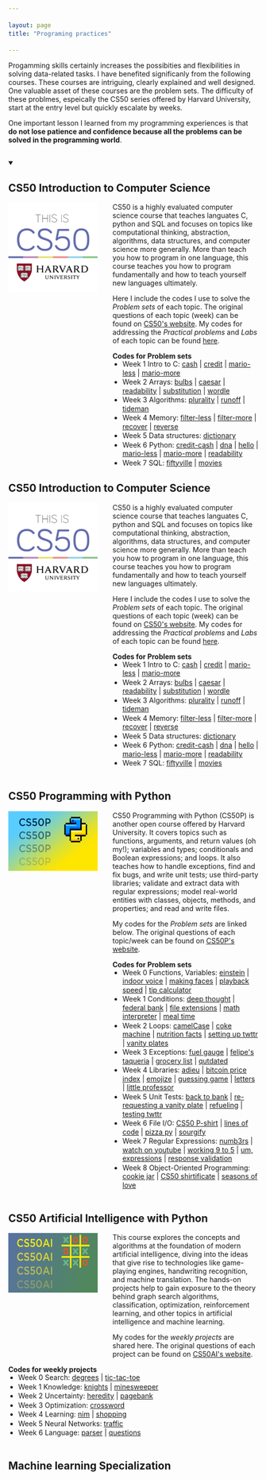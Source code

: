 ```yaml
---

layout: page
title: "Programing practices"

---
```


<style>

ul {
    display: grid;
    align-items: left-start;
    padding-left: 20px;
    margin-top: -15px;
    line-height: 1.25;
}

li {
    margin-bottom: 1px;
}

/*
.cs50-list {
    list-style-position: inside
}*/
</style>

Progamming skills certainly increases the possibities and flexibilities in solving data-related tasks. I have benefited significanly from the following courses. These courses are intriguing, clearly explained and well designed. One valuable asset of these courses are the problem sets. The difficulty of these problmes, espeically the CS50 series offered by Harvard University, start at the entry level but quickly escalate by weeks. 

One important lesson I learned from my programming experiences is that **do not lose patience and confidence because all the problems can be solved in the programming world**. 

<hr style="background-color: whitesmoke; size: 1px; opacity: .25">

<details open>
    <summary><h2>CS50 Introduction to Computer Science</h2></summary>

<img style="border: 0px solid; width: 180px; height: 180px; float: left; padding:0px 30px 140px 0px" src="/images/cs50_logo.jpg" alt="" class="inline-block">
CS50 is a highly evaluated computer science course that teaches languates C, python and SQL and focuses on topics like computational thinking, abstraction, algorithms, data structures, and computer science more generally. More than teach you how to program in one language, this course teaches you how to program fundamentally and how to teach yourself new languages ultimately. 

Here I include the codes I use to solve the *Problem sets* of each topic. The original questions of each topic (week) can be found on <a href="https://cs50.harvard.edu/x/2023/" target="_blank">CS50's website</a>. 
My codes for addressing the *Practical problems* and *Labs* of each topic can be found <a href="https://github.com/jingwenzhang1118/CS50_complete/tree/main" target="_blank">here</a>. 

<b>Codes for Problem sets</b>
<ul>
    <li> Week 1 Intro to C:
        <a href="https://github.com/jingwenzhang1118/CS50_complete/blob/main/cs50-week1/pset1/cash.c" target="_blank">cash</a> | 
        <a href="https://github.com/jingwenzhang1118/CS50_complete/blob/6194761254b259ccea4340ba0af65fd22868455c/cs50-week1/pset1/credit.c#L1" target="_blank"> credit</a> |  
        <a href="https://github.com/jingwenzhang1118/CS50_complete/blob/main/cs50-week1/pset1/mario-less.c" target="_blank">mario-less</a> | 
        <a href="https://github.com/jingwenzhang1118/CS50_complete/blob/main/cs50-week1/pset1/mario-more.c" target="_blank">mario-more</a> 
    </li>
    <li> Week 2 Arrays:
        <a href="https://github.com/jingwenzhang1118/CS50_complete/blob/main/cs50-week2/pset2/bulbs.c" target="_blank">bulbs</a> |
        <a href="https://github.com/jingwenzhang1118/CS50_complete/blob/main/cs50-week2/pset2/caesar.c" target="_blank">caesar</a> |
        <a href="https://github.com/jingwenzhang1118/CS50_complete/blob/main/cs50-week2/pset2/readability.c" target="_blank">readability</a> |
        <a href="https://github.com/jingwenzhang1118/CS50_complete/blob/main/cs50-week2/pset2/substitution.c" target="_blank">substitution</a> |
        <a href="https://github.com/jingwenzhang1118/CS50_complete/blob/main/cs50-week2/pset2/wordle.c" target="_blank">wordle</a> 
    </li>
    <li> Week 3 Algorithms:
        <a href="https://github.com/jingwenzhang1118/CS50_complete/blob/main/cs50-week3/pset3/plurality.c" target="_blank">plurality</a> |
        <a href="https://github.com/jingwenzhang1118/CS50_complete/blob/main/cs50-week3/pset3/runoff.c" target="_blank">runoff</a> |
        <a href="https://github.com/jingwenzhang1118/CS50_complete/blob/main/cs50-week3/pset3/tideman.c" target="_blank">tideman</a> 
    </li>
    <li> Week 4 Memory:
        <a href="https://github.com/jingwenzhang1118/CS50_complete/blob/main/cs50-week4/pset4/filter-less-helpers.c" target="_blank">filter-less</a> |
        <a href="https://github.com/jingwenzhang1118/CS50_complete/blob/main/cs50-week4/pset4/filter-more-helpers.c" target="_blank">filter-more</a> |
        <a href="https://github.com/jingwenzhang1118/CS50_complete/blob/main/cs50-week4/pset4/recover.c" target="_blank">recover</a> |
        <a href="https://github.com/jingwenzhang1118/CS50_complete/blob/main/cs50-week4/pset4/reverse.c" target="_blank">reverse</a> 
    </li>
    <li> Week 5 Data structures:
        <a href="https://github.com/jingwenzhang1118/CS50_complete/blob/main/cs50-week5/pset5/dictionary.c" target="_blank">dictionary</a> 
    </li>
    <li> Week 6 Python:
        <a href="https://github.com/jingwenzhang1118/CS50_complete/blob/main/cs50-week6/pset6/credit-cash.py" target="_blank">credit-cash</a> |
        <a href="https://github.com/jingwenzhang1118/CS50_complete/blob/main/cs50-week6/pset6/dna.py" target="_blank">dna</a> |
        <a href="https://github.com/jingwenzhang1118/CS50_complete/blob/main/cs50-week6/pset6/hello.py" target="_blank">hello</a> |
        <a href="https://github.com/jingwenzhang1118/CS50_complete/blob/main/cs50-week6/pset6/mario-less.py" target="_blank">mario-less</a> |
        <a href="https://github.com/jingwenzhang1118/CS50_complete/blob/main/cs50-week6/pset6/mario-more.py" target="_blank">mario-more</a> |
        <a href="https://github.com/jingwenzhang1118/CS50_complete/blob/main/cs50-week6/pset6/readability.py" target="_blank">readability</a> 
    </li>
    <li> Week 7 SQL:
        <a href="https://github.com/jingwenzhang1118/CS50_complete/blob/main/cs50-week7/pset7/fiftyville-log.sql" target="_blank">fiftyville</a> |
        <a href="https://github.com/jingwenzhang1118/CS50_complete/blob/main/cs50-week7/pset7/movies.sql" target="_blank">movies</a> 
    </li>
</ul>
</details>


## CS50 Introduction to Computer Science

<img style="border: 0px solid; width: 180px; height: 180px; float: left; padding:0px 30px 140px 0px" src="/images/cs50_logo.jpg" alt="" class="inline-block">
CS50 is a highly evaluated computer science course that teaches languates C, python and SQL and focuses on topics like computational thinking, abstraction, algorithms, data structures, and computer science more generally. More than teach you how to program in one language, this course teaches you how to program fundamentally and how to teach yourself new languages ultimately. 

Here I include the codes I use to solve the *Problem sets* of each topic. The original questions of each topic (week) can be found on <a href="https://cs50.harvard.edu/x/2023/" target="_blank">CS50's website</a>. 
My codes for addressing the *Practical problems* and *Labs* of each topic can be found <a href="https://github.com/jingwenzhang1118/CS50_complete/tree/main" target="_blank">here</a>. 

<b>Codes for Problem sets</b>
<ul>
    <li> Week 1 Intro to C:
        <a href="https://github.com/jingwenzhang1118/CS50_complete/blob/main/cs50-week1/pset1/cash.c" target="_blank">cash</a> | 
        <a href="https://github.com/jingwenzhang1118/CS50_complete/blob/6194761254b259ccea4340ba0af65fd22868455c/cs50-week1/pset1/credit.c#L1" target="_blank"> credit</a> |  
        <a href="https://github.com/jingwenzhang1118/CS50_complete/blob/main/cs50-week1/pset1/mario-less.c" target="_blank">mario-less</a> | 
        <a href="https://github.com/jingwenzhang1118/CS50_complete/blob/main/cs50-week1/pset1/mario-more.c" target="_blank">mario-more</a> 
    </li>
    <li> Week 2 Arrays:
        <a href="https://github.com/jingwenzhang1118/CS50_complete/blob/main/cs50-week2/pset2/bulbs.c" target="_blank">bulbs</a> |
        <a href="https://github.com/jingwenzhang1118/CS50_complete/blob/main/cs50-week2/pset2/caesar.c" target="_blank">caesar</a> |
        <a href="https://github.com/jingwenzhang1118/CS50_complete/blob/main/cs50-week2/pset2/readability.c" target="_blank">readability</a> |
        <a href="https://github.com/jingwenzhang1118/CS50_complete/blob/main/cs50-week2/pset2/substitution.c" target="_blank">substitution</a> |
        <a href="https://github.com/jingwenzhang1118/CS50_complete/blob/main/cs50-week2/pset2/wordle.c" target="_blank">wordle</a> 
    </li>
    <li> Week 3 Algorithms:
        <a href="https://github.com/jingwenzhang1118/CS50_complete/blob/main/cs50-week3/pset3/plurality.c" target="_blank">plurality</a> |
        <a href="https://github.com/jingwenzhang1118/CS50_complete/blob/main/cs50-week3/pset3/runoff.c" target="_blank">runoff</a> |
        <a href="https://github.com/jingwenzhang1118/CS50_complete/blob/main/cs50-week3/pset3/tideman.c" target="_blank">tideman</a> 
    </li>
    <li> Week 4 Memory:
        <a href="https://github.com/jingwenzhang1118/CS50_complete/blob/main/cs50-week4/pset4/filter-less-helpers.c" target="_blank">filter-less</a> |
        <a href="https://github.com/jingwenzhang1118/CS50_complete/blob/main/cs50-week4/pset4/filter-more-helpers.c" target="_blank">filter-more</a> |
        <a href="https://github.com/jingwenzhang1118/CS50_complete/blob/main/cs50-week4/pset4/recover.c" target="_blank">recover</a> |
        <a href="https://github.com/jingwenzhang1118/CS50_complete/blob/main/cs50-week4/pset4/reverse.c" target="_blank">reverse</a> 
    </li>
    <li> Week 5 Data structures:
        <a href="https://github.com/jingwenzhang1118/CS50_complete/blob/main/cs50-week5/pset5/dictionary.c" target="_blank">dictionary</a> 
    </li>
    <li> Week 6 Python:
        <a href="https://github.com/jingwenzhang1118/CS50_complete/blob/main/cs50-week6/pset6/credit-cash.py" target="_blank">credit-cash</a> |
        <a href="https://github.com/jingwenzhang1118/CS50_complete/blob/main/cs50-week6/pset6/dna.py" target="_blank">dna</a> |
        <a href="https://github.com/jingwenzhang1118/CS50_complete/blob/main/cs50-week6/pset6/hello.py" target="_blank">hello</a> |
        <a href="https://github.com/jingwenzhang1118/CS50_complete/blob/main/cs50-week6/pset6/mario-less.py" target="_blank">mario-less</a> |
        <a href="https://github.com/jingwenzhang1118/CS50_complete/blob/main/cs50-week6/pset6/mario-more.py" target="_blank">mario-more</a> |
        <a href="https://github.com/jingwenzhang1118/CS50_complete/blob/main/cs50-week6/pset6/readability.py" target="_blank">readability</a> 
    </li>
    <li> Week 7 SQL:
        <a href="https://github.com/jingwenzhang1118/CS50_complete/blob/main/cs50-week7/pset7/fiftyville-log.sql" target="_blank">fiftyville</a> |
        <a href="https://github.com/jingwenzhang1118/CS50_complete/blob/main/cs50-week7/pset7/movies.sql" target="_blank">movies</a> 
    </li>
</ul>

<!--Scroll boxes
<div style="height:200px;border:0px solid; background-color:whitesmoke; opacity: .25; overflow:auto;">
    <p style="color:black"><b>Codes for Problem sets<b>
        <ul>
            <li> Week 1 Intro to C:
            <a href="https://github.com/jingwenzhang1118/CS50_complete/blob/main/cs50-week1/pset1/cash.c" target="_blank">cash</a> | 
            <a href="https://github.com/jingwenzhang1118/CS50_complete/blob/6194761254b259ccea4340ba0af65fd22868455c/cs50-week1/pset1/credit.c#L1" target="_blank"> credit</a> |  
            <a href="https://github.com/jingwenzhang1118/CS50_complete/blob/main/cs50-week1/pset1/mario-less.c" target="_blank">mario-less</a> | 
            <a href="https://github.com/jingwenzhang1118/CS50_complete/blob/main/cs50-week1/pset1/mario-more.c" target="_blank">mario-more</a> |  
            </li>
            <li> Week 2 Intro to C:
            <a href="https://github.com/jingwenzhang1118/CS50_complete/blob/main/cs50-week1/pset1/cash.c" target="_blank">cash</a> | 
            <a href="https://github.com/jingwenzhang1118/CS50_complete/blob/6194761254b259ccea4340ba0af65fd22868455c/cs50-week1/pset1/credit.c#L1" target="_blank"> credit</a> |  
            <a href="https://github.com/jingwenzhang1118/CS50_complete/blob/main/cs50-week1/pset1/mario-less.c" target="_blank">mario-less</a> | 
            <a href="https://github.com/jingwenzhang1118/CS50_complete/blob/main/cs50-week1/pset1/mario-more.c" target="_blank">mario-more</a> |  
            </li>
            <li> Week 2 Intro to C:</li>
            <li> Week 2 Intro to C:</li>
            <li> Week 2 Intro to C:</li>
            <li> Week 2 Intro to C:</li>
            <li> Week 2 Intro to C:</li>
            <li> Week 2 Intro to C:</li>
            <li> Week 2 Intro to C:</li>
            <li> Week 2 Intro to C:</li>
        </ul>
    </p>
</div>
-->
<hr style="background-color: whitesmoke; size: 1px; opacity: .25">


## CS50 Programming with Python

<img style="border: 0px solid; width: 180px; height: 120px; float:left; padding:0px 30px 200px 0px" src="/images/cs50p.webp" alt="" class="inline-block">
CS50 Programming with Python (CS50P) is another open course offered by Harvard University. It covers topics such as functions, arguments, and return values (oh my!); variables and types; conditionals and Boolean expressions; and loops. It also teaches how to handle exceptions, find and fix bugs, and write unit tests; use third-party libraries; validate and extract data with regular expressions; model real-world entities with classes, objects, methods, and properties; and read and write files.

My codes for the *Problem sets* are linked below. The original questions of each topic/week can be found on <a href="https://cs50.harvard.edu/python/2022/" target="_blank">CS50P's website</a>.
<br>


<b>Codes for Problem sets</b>
<ul>
    <li> Week 0 Functions, Variables:
        <a href="https://github.com/jingwenzhang1118/cs50-Python/blob/main/CS50p/cs50p_week0/einstein.py" target="_blank">einstein</a> |
        <a href="https://github.com/jingwenzhang1118/cs50-Python/blob/main/CS50p/cs50p_week0/indoor.py" target="_blank">indoor voice</a> |
        <a href="https://github.com/jingwenzhang1118/cs50-Python/blob/main/CS50p/cs50p_week0/faces.py" target="_blank">making faces</a> |
        <a href="https://github.com/jingwenzhang1118/cs50-Python/blob/main/CS50p/cs50p_week0/playback.py" target="_blank">playback speed</a> |
        <a href="https://github.com/jingwenzhang1118/cs50-Python/blob/main/CS50p/cs50p_week0/tip/tip.py" target="_blank">tip calculator</a> 
    </li>
    <li> Week 1 Conditions:
        <a href="https://github.com/jingwenzhang1118/cs50-Python/blob/main/CS50p/cs50p_week1/deep/deep.py" target="_blank">deep thought</a> |
        <a href="https://github.com/jingwenzhang1118/cs50-Python/blob/main/CS50p/cs50p_week1/bank/bank.py" target="_blank">federal bank</a> |
        <a href="https://github.com/jingwenzhang1118/cs50-Python/blob/main/CS50p/cs50p_week1/extensions/extensions.py" target="_blank">file extensions</a> |
        <a href="https://github.com/jingwenzhang1118/cs50-Python/blob/main/CS50p/cs50p_week1/interpreter/interpreter.py" target="_blank">math interpreter</a> |
        <a href="https://github.com/jingwenzhang1118/cs50-Python/blob/main/CS50p/cs50p_week1/meal/meal.py" target="_blank">meal time</a> 
    </li>
    <li> Week 2 Loops:
        <a href="https://github.com/jingwenzhang1118/cs50-Python/blob/main/CS50p/cs50p_week2/camel/camel.py" target="_blank">camelCase</a> |
        <a href="https://github.com/jingwenzhang1118/cs50-Python/blob/main/CS50p/cs50p_week2/coke/coke.py" target="_blank">coke machine</a> |
        <a href="https://github.com/jingwenzhang1118/cs50-Python/blob/main/CS50p/cs50p_week2/nutrition/nutrition.py" target="_blank">nutrition facts</a> |
        <a href="https://github.com/jingwenzhang1118/cs50-Python/blob/main/CS50p/cs50p_week2/plates/plates.py" target="_blank">setting up twttr</a> |
        <a href="https://github.com/jingwenzhang1118/cs50-Python/blob/main/CS50p/cs50p_week2/plates/plates.py" target="_blank">vanity plates</a> 
    </li>
    <li> Week 3 Exceptions:
        <a href="https://github.com/jingwenzhang1118/cs50-Python/blob/main/CS50p/cs50p_week3/fuel/fuel.py" target="_blank">fuel gauge</a> |
        <a href="https://github.com/jingwenzhang1118/cs50-Python/blob/main/CS50p/cs50p_week3/taqueria/taqueria.py" target="_blank">felipe's taqueria</a> |
        <a href="https://github.com/jingwenzhang1118/cs50-Python/blob/main/CS50p/cs50p_week3/grocery/grocery.py" target="_blank">grocery list</a> |
        <a href="https://github.com/jingwenzhang1118/cs50-Python/blob/main/CS50p/cs50p_week3/outdated/outdated.py" target="_blank">qutdated</a> 
    </li>
    <li> Week 4 Libraries:
        <a href="https://github.com/jingwenzhang1118/cs50-Python/blob/main/CS50p/cs50p_week4/adieu/adieu.py" target="_blank">adieu</a> |
        <a href="https://github.com/jingwenzhang1118/cs50-Python/blob/main/CS50p/cs50p_week4/bitcoin/bitcoin.py" target="_blank">bitcoin price index</a> |
        <a href="https://github.com/jingwenzhang1118/cs50-Python/blob/main/CS50p/cs50p_week4/emojize/emojize.py" target="_blank">emojize</a> |
        <a href="https://github.com/jingwenzhang1118/cs50-Python/blob/main/CS50p/cs50p_week4/game/game.py" target="_blank">guessing game</a> |
        <a href="https://github.com/jingwenzhang1118/cs50-Python/blob/main/CS50p/cs50p_week4/figlet/figlet.py" target="_blank">letters</a> |
        <a href="https://github.com/jingwenzhang1118/cs50-Python/blob/main/CS50p/cs50p_week4/professor/professor.py" target="_blank">little professor</a> 
    </li>
    <li> Week 5 Unit Tests:
        <a href="https://github.com/jingwenzhang1118/cs50-Python/tree/main/CS50p/cs50p_week5/test_bank" target="_blank">back to bank</a> |
        <a href="https://github.com/jingwenzhang1118/cs50-Python/tree/main/CS50p/cs50p_week5/test_plates" target="_blank">re-requesting a vanity plate</a> |
        <a href="https://github.com/jingwenzhang1118/cs50-Python/tree/main/CS50p/cs50p_week5/test_fuel" target="_blank">refueling</a> |
        <a href="https://github.com/jingwenzhang1118/cs50-Python/tree/main/CS50p/cs50p_week5/test_twttr" target="_blank">testing twttr</a> 
    </li>
    <li> Week 6 File I/O:
        <a href="https://github.com/jingwenzhang1118/cs50-Python/blob/main/CS50p/cs50p_week6/shirt/shirt.py" target="_blank">CS50 P-shirt</a> |
        <a href="https://github.com/jingwenzhang1118/cs50-Python/blob/main/CS50p/cs50p_week6/lines/lines.py" target="_blank">lines of code</a> |
        <a href="https://github.com/jingwenzhang1118/cs50-Python/blob/main/CS50p/cs50p_week6/pizza/pizza.py" target="_blank">pizza py</a> |
        <a href="https://github.com/jingwenzhang1118/cs50-Python/blob/main/CS50p/cs50p_week6/scourgify/scourgify.py" target="_blank">sourgify</a> 
    </li>
    <li> Week 7 Regular Expressions:
        <a href="https://github.com/jingwenzhang1118/cs50-Python/tree/main/CS50p/cs50p_week7/numb3rs" target="_blank">numb3rs</a> |
        <a href="https://github.com/jingwenzhang1118/cs50-Python/blob/main/CS50p/cs50p_week7/watch/watch.py" target="_blank">watch on youtube</a> |
        <a href="https://github.com/jingwenzhang1118/cs50-Python/tree/main/CS50p/cs50p_week7/working" target="_blank">working 9 to 5</a> |
        <a href="https://github.com/jingwenzhang1118/cs50-Python/tree/main/CS50p/cs50p_week7/um" target="_blank">um, expressions</a> |
        <a href="https://github.com/jingwenzhang1118/cs50-Python/blob/main/CS50p/cs50p_week7/response/response.py" target="_blank">response validation</a> 
    </li>
    <li> Week 8 Object-Oriented Programming:
        <a href="https://github.com/jingwenzhang1118/cs50-Python/tree/main/CS50p/cs50p_week8/jar" target="_blank">cookie jar</a> |
        <a href="https://github.com/jingwenzhang1118/cs50-Python/blob/main/CS50p/cs50p_week8/shirtificate/shirtificate.py" target="_blank">CS50 shirtificate</a> |
        <a href="https://github.com/jingwenzhang1118/cs50-Python/tree/main/CS50p/cs50p_week8/seasons" target="_blank">seasons of love</a> 
    </li>
</ul>

<hr style="background-color: whitesmoke; size: 1px; opacity: .25">


## CS50 Artificial Intelligence with Python

<img style="border: 0px solid; width: 180px; height: 120px; float:left; padding:0px 30px 140px 0px" src="/images/CS50AI_pll.png" alt="" class="inline-block">
This course explores the concepts and algorithms at the foundation of modern artificial intelligence, diving into the ideas that give rise to technologies like game-playing engines, handwriting recognition, and machine translation. The hands-on projects help to gain exposure to the theory behind graph search algorithms, classification, optimization, reinforcement learning, and other topics in artificial intelligence and machine learning. 

My codes for the *weekly projects* are shared here. The original questions of each project can be found on <a href="https://cs50.harvard.edu/ai/2020/" target="_blank">CS50AI's website</a>.
<br>

<b>Codes for weekly projects</b>
<ul>
    <li>Week 0 Search:
    <a href="https://github.com/jingwenzhang1118/cs50-AI/blob/main/CS50AI/week0/degrees.py" target="_blank">degrees</a> |
    <a href="https://github.com/jingwenzhang1118/cs50-AI/blob/main/CS50AI/week0/tictactoe.py" target="_blank">tic-tac-toe</a> 
    </li>
    <li>Week 1 Knowledge:
    <a href="https://github.com/jingwenzhang1118/cs50-AI/blob/main/CS50AI/week1/puzzle.py" target="_blank">knights</a> |
    <a href="https://github.com/jingwenzhang1118/cs50-AI/blob/main/CS50AI/week1/minesweeper.py" target="_blank">minesweeper</a> 
    </li><li>Week 2 Uncertainty:
    <a href="https://github.com/jingwenzhang1118/cs50-AI/blob/main/CS50AI/week2/heredity.py" target="_blank">heredity</a> |
    <a href="https://github.com/jingwenzhang1118/cs50-AI/blob/main/CS50AI/week2/pagerank.py" target="_blank">pagebank</a> 
    </li><li>Week 3 Optimization:
    <a href="https://github.com/jingwenzhang1118/cs50-AI/blob/main/CS50AI/week3/crossword-generate.py" target="_blank">crossword</a> 
    </li><li>Week 4 Learning:
    <a href="https://github.com/jingwenzhang1118/cs50-AI/blob/main/CS50AI/week4/nim.py" target="_blank">nim</a> |
    <a href="https://github.com/jingwenzhang1118/cs50-AI/blob/main/CS50AI/week4/shopping.py" target="_blank">shopping</a> 
    </li><li>Week 5 Neural Networks:
    <a href="https://github.com/jingwenzhang1118/cs50-AI/blob/main/CS50AI/week5/traffic.py" target="_blank">traffic</a> 
    </li><li>Week 6 Language:
    <a href="https://github.com/jingwenzhang1118/cs50-AI/blob/main/CS50AI/week6/parser.py" target="_blank">parser</a> |
    <a href="https://github.com/jingwenzhang1118/cs50-AI/blob/main/CS50AI/week6/questions.py" target="_blank">questions</a> 
    </li>
</ul>

<hr style="background-color: whitesmoke; size: 1px; opacity: .25">

## Machine learning Specialization